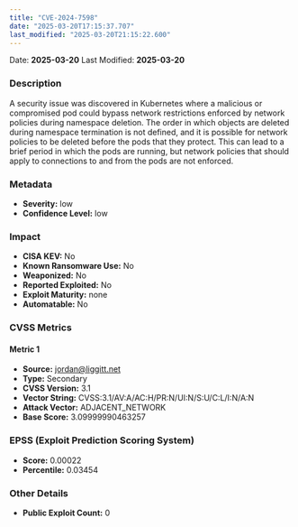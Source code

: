 ```yaml
---
title: "CVE-2024-7598"
date: "2025-03-20T17:15:37.707"
last_modified: "2025-03-20T21:15:22.600"
---
```


Date: **2025-03-20** Last Modified: **2025-03-20**

### Description  
A security issue was discovered in Kubernetes where a malicious or compromised pod could bypass network restrictions enforced by network policies during namespace deletion. The order in which objects are deleted during namespace termination is not defined, and it is possible for network policies to be deleted before the pods that they protect. This can lead to a brief period in which the pods are running, but network policies that should apply to connections to and from the pods are not enforced.

### Metadata  
- **Severity:** low
- **Confidence Level:** low

### Impact  
- **CISA KEV:** No
- **Known Ransomware Use:** No
- **Weaponized:** No
- **Reported Exploited:** No
- **Exploit Maturity:** none
- **Automatable:** No

### CVSS Metrics  

#### Metric 1
- **Source:** jordan@liggitt.net
- **Type:** Secondary
- **CVSS Version:** 3.1
- **Vector String:** CVSS:3.1/AV:A/AC:H/PR:N/UI:N/S:U/C:L/I:N/A:N
- **Attack Vector:** ADJACENT_NETWORK
- **Base Score:** 3.09999990463257


### EPSS (Exploit Prediction Scoring System)  
- **Score:** 0.00022
- **Percentile:** 0.03454

### Other Details  
- **Public Exploit Count:** 0

